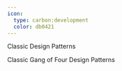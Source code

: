 ```yaml
---
icon:
  type: carbon:development
  color: db0421
---
```

Classic Design Patterns

Classic Gang of Four Design Patterns
